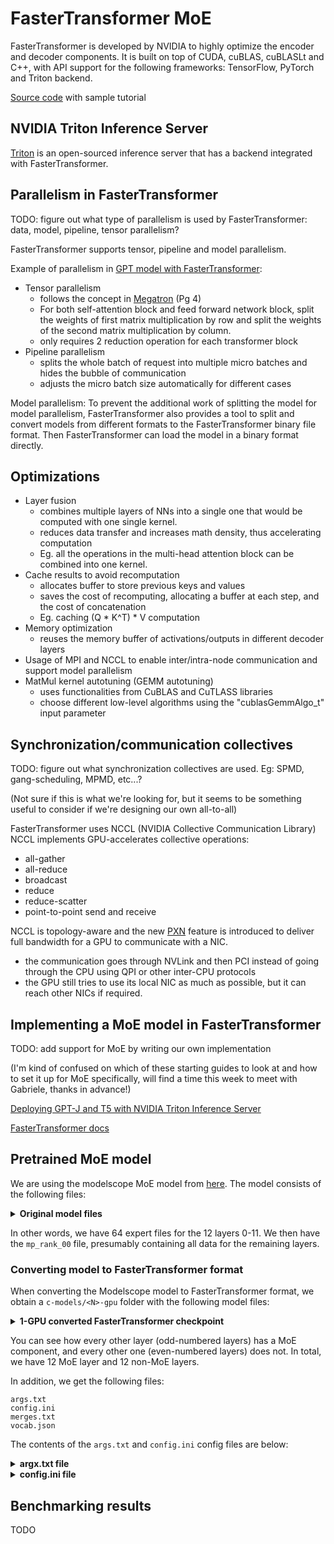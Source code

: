 # FasterTransformer MoE

FasterTransformer is developed by NVIDIA to highly optimize the encoder and decoder components. It is built on top of CUDA, cuBLAS, cuBLASLt and C++, with API support for the following frameworks: TensorFlow, PyTorch and Triton backend. 

[Source code](https://github.com/NVIDIA/FasterTransformer) with sample tutorial

## NVIDIA Triton Inference Server
[Triton](https://developer.nvidia.com/nvidia-triton-inference-server) is an open-sourced inference server that has a backend integrated with FasterTransformer.  


## Parallelism in FasterTransformer

TODO: figure out what type of parallelism is used by FasterTransformer: data, model, pipeline, tensor parallelism?

FasterTransformer supports tensor, pipeline and model parallelism.

Example of parallelism in [GPT model with FasterTransformer](https://github.com/NVIDIA/FasterTransformer/blob/main/docs/gpt_guide.md):
- Tensor parallelism
  - follows the concept in [Megatron](https://arxiv.org/pdf/1909.08053.pdf) (Pg 4)
  - For both self-attention block and feed forward network block, split the weights of first matrix multiplication by row and split the weights of the second matrix multiplication by column.
  - only requires 2 reduction operation for each transformer block
- Pipeline parallelism
  - splits the whole batch of request into multiple micro batches and hides the bubble of communication
  - adjusts the micro batch size automatically for different cases

Model parallelism:
To prevent the additional work of splitting the model for model parallelism, FasterTransformer also provides a tool to split and convert models from different formats to the FasterTransformer binary file format. Then FasterTransformer can load the model in a binary format directly. 

## Optimizations
- Layer fusion
  - combines multiple layers of NNs into a single one that would be computed with one single kernel. 
  - reduces data transfer and increases math density, thus accelerating computation
  - Eg. all the operations in the multi-head attention block can be combined into one kernel.
- Cache results to avoid recomputation
  - allocates buffer to store previous keys and values 
  - saves the cost of recomputing, allocating a buffer at each step, and the cost of concatenation
  - Eg. caching (Q * K^T) * V computation
- Memory optimization
  - reuses the memory buffer of activations/outputs in different decoder layers
- Usage of MPI and NCCL to enable inter/intra-node communication and support model parallelism
- MatMul kernel autotuning (GEMM autotuning)
  - uses functionalities from CuBLAS and CuTLASS libraries
  - choose different low-level algorithms using the "cublasGemmAlgo_t" input parameter

## Synchronization/communication collectives

TODO: figure out what synchronization collectives are used. Eg: SPMD, gang-scheduling, MPMD, etc...?

(Not sure if this is what we're looking for, but it seems to be something useful to consider if we're designing our own all-to-all)

FasterTransformer uses NCCL (NVIDIA Collective Communication Library)
NCCL implements GPU-accelerates collective operations:
- all-gather
- all-reduce
- broadcast
- reduce
- reduce-scatter
- point-to-point send and receive

NCCL is topology-aware and the new [PXN](https://developer.nvidia.com/blog/doubling-all2all-performance-with-nvidia-collective-communication-library-2-12/) feature is introduced to deliver full bandwidth for a GPU to communicate with a NIC.
- the communication goes through NVLink and then PCI instead of going through the CPU using QPI or other inter-CPU protocols
- the GPU still tries to use its local NIC as much as possible, but it can reach other NICs if required.

## Implementing a MoE model in FasterTransformer

TODO: add support for MoE by writing our own implementation

(I'm kind of confused on which of these starting guides to look at and how to set it up for MoE specifically, will find a time this week to meet with Gabriele, thanks in advance!)

[Deploying GPT-J and T5 with NVIDIA Triton Inference Server](https://developer.nvidia.com/blog/deploying-gpt-j-and-t5-with-fastertransformer-and-triton-inference-server/)

[FasterTransformer docs](https://github.com/NVIDIA/FasterTransformer/tree/main/docs)

## Pretrained MoE model

We are using the modelscope MoE model from [here](https://www.modelscope.cn/models/PAI/nlp_gpt3_text-generation_0.35B_MoE-64/summary). The model consists of the following files:

<details>
<summary><b>Original model files</b></summary>
<br>

```bash
layer_0_expert_0_mp_rank_00_model_states.pt
...
layer_0_expert_63_mp_rank_00_model_states.pt
layer_1_expert_0_mp_rank_00_model_states.pt
...
layer_1_expert_63_mp_rank_00_model_states.pt
...
layer_2_expert_63_mp_rank_00_model_states.pt
layer_3_expert_0_mp_rank_00_model_states.pt
...
layer_3_expert_63_mp_rank_00_model_states.pt
layer_4_expert_0_mp_rank_00_model_states.pt
...
layer_4_expert_63_mp_rank_00_model_states.pt
layer_5_expert_0_mp_rank_00_model_states.pt
...
layer_5_expert_63_mp_rank_00_model_states.pt
layer_6_expert_0_mp_rank_00_model_states.pt
...
layer_6_expert_63_mp_rank_00_model_states.pt
layer_7_expert_0_mp_rank_00_model_states.pt
...
layer_7_expert_63_mp_rank_00_model_states.pt
layer_8_expert_0_mp_rank_00_model_states.pt
...
layer_8_expert_63_mp_rank_00_model_states.pt
layer_9_expert_0_mp_rank_00_model_states.pt
...
layer_9_expert_63_mp_rank_00_model_states.pt
layer_10_expert_0_mp_rank_00_model_states.pt
...
layer_10_expert_63_mp_rank_00_model_states.pt
layer_11_expert_0_mp_rank_00_model_states.pt
...
layer_11_expert_63_mp_rank_00_model_states.pt
mp_rank_00
```

</details>

In other words, we have 64 expert files for the 12 layers 0-11. We then have the `mp_rank_00` file, presumably containing all data for the remaining layers.

### Converting model to FasterTransformer format

When converting the Modelscope model to FasterTransformer format, we obtain a `c-models/<N>-gpu` folder with the following model files:

<details>
<summary><b>1-GPU converted FasterTransformer checkpoint</b></summary>
<br>

```bash
model.wpe.bin
model.wte.bin

model.final_layernorm.bias.bin
model.final_layernorm.weight.bin

model.layers.0.attention.dense.bias.bin
model.layers.0.attention.dense.weight.0.bin
model.layers.0.attention.query_key_value.bias.0.bin
model.layers.0.attention.query_key_value.weight.0.bin
model.layers.0.input_layernorm.bias.bin
model.layers.0.input_layernorm.weight.bin
    model.layers.0.mlp.dense_4h_to_h.bias.bin
    model.layers.0.mlp.dense_4h_to_h.weight.0.bin
    model.layers.0.mlp.dense_h_to_4h.bias.0.bin
    model.layers.0.mlp.dense_h_to_4h.weight.0.bin
model.layers.0.post_attention_layernorm.bias.bin
model.layers.0.post_attention_layernorm.weight.bin

model.layers.1.attention.dense.bias.bin
    model.layers.1.mlp.moe.gate.wg.weight.bin
model.layers.1.attention.dense.weight.0.bin
model.layers.1.attention.query_key_value.bias.0.bin
model.layers.1.attention.query_key_value.weight.0.bin
model.layers.1.input_layernorm.bias.bin
model.layers.1.input_layernorm.weight.bin
    model.layers.1.mlp.moe.experts.dense_4h_to_h.bias.bin
    model.layers.1.mlp.moe.experts.dense_4h_to_h.weight.0.bin
    model.layers.1.mlp.moe.experts.dense_h_to_4h.bias.0.bin
    model.layers.1.mlp.moe.experts.dense_h_to_4h.weight.0.bin
model.layers.1.post_attention_layernorm.bias.bin
model.layers.1.post_attention_layernorm.weight.bin

...
...

model.layers.23.attention.dense.bias.bin
    model.layers.23.mlp.moe.gate.wg.weight.bin
model.layers.23.attention.dense.weight.0.bin
model.layers.23.attention.query_key_value.bias.0.bin
model.layers.23.attention.query_key_value.weight.0.bin
model.layers.23.input_layernorm.bias.bin
model.layers.23.input_layernorm.weight.bin
    model.layers.23.mlp.moe.experts.dense_4h_to_h.bias.bin
    model.layers.23.mlp.moe.experts.dense_4h_to_h.weight.0.bin
    model.layers.23.mlp.moe.experts.dense_h_to_4h.bias.0.bin
    model.layers.23.mlp.moe.experts.dense_h_to_4h.weight.0.bin
model.layers.23.post_attention_layernorm.bias.bin
model.layers.23.post_attention_layernorm.weight.bin
```

</details>

You can see how every other layer (odd-numbered layers) has a MoE component, and every other one (even-numbered layers) does not. In total, we have 12 MoE layer and 12 non-MoE layers.

In addition, we get the following files: 

```
args.txt
config.ini
merges.txt
vocab.json
```

The contents of the `args.txt` and `config.ini` config files are below:

<details>
<summary><b>argx.txt file</b></summary>
<br>

```
num_layers:24
hidden_size:1024
ffn_hidden_size:4096
num_attention_heads:16
kv_channels:64
max_position_embeddings:2048
make_vocab_size_divisible_by:128
layernorm_epsilon:1e-05
apply_residual_connection_post_layernorm:False
openai_gelu:False
onnx_safe:None
bert_binary_head:True
num_experts:[64]
attention_dropout:0.1
hidden_dropout:0.1
weight_decay:0.1
start_weight_decay:0.1
end_weight_decay:0.1
weight_decay_incr_style:constant
clip_grad:1.0
adam_beta1:0.9
adam_beta2:0.95
adam_eps:1e-08
sgd_momentum:0.9
micro_batch_size:4
global_batch_size:256
rampup_batch_size:None
recompute_granularity:selective
distribute_saved_activations:False
recompute_method:None
recompute_num_layers:1
train_iters:572204
train_samples:None
log_interval:1
exit_interval:None
exit_duration_in_mins:None
exit_signal_handler:False
tensorboard_dir:/mnt/output_wudao/tensorboard/wudao-megatron-gpt-moe-64-0.35B-lr-3e-4-bs-4-gbs-256-tp-1-ac-sel-zero-none_2022.12.14-01.13.02
masked_softmax_fusion:True
bias_gelu_fusion:True
bias_dropout_fusion:True
optimizer:adam
dataloader_type:single
async_tensor_model_parallel_allreduce:True
no_persist_layer_norm:False
sequence_parallel:False
gradient_accumulation_fusion:False
seed:1234
data_parallel_random_init:False
init_method_std:0.006
init_method_xavier_uniform:False
lr:0.0003
lr_decay_style:linear
lr_decay_iters:572204
lr_decay_samples:None
lr_warmup_fraction:None
lr_warmup_iters:715
lr_warmup_samples:0
min_lr:3e-05
override_opt_param_scheduler:False
use_checkpoint_opt_param_scheduler:False
save:/mnt/output_wudao/checkpoint/wudao-megatron-gpt-moe-64-0.35B-lr-3e-4-bs-4-gbs-256-tp-1-ac-sel-zero-none
save_interval:10000
no_save_optim:None
no_save_rng:None
load:/mnt/output_wudao/checkpoint/wudao-megatron-gpt-moe-64-0.35B-lr-3e-4-bs-4-gbs-256-tp-1-ac-sel-zero-none
no_load_optim:None
no_load_rng:None
finetune:False
perform_initialization:True
use_checkpoint_args:False
fp16:True
bf16:False
loss_scale:None
initial_loss_scale:4294967296
min_loss_scale:1.0
loss_scale_window:1000
hysteresis:2
fp32_residual_connection:False
apply_query_key_layer_scaling:True
attention_softmax_in_fp32:False
accumulate_allreduce_grads_in_fp32:False
fp16_lm_cross_entropy:False
tensor_model_parallel_size:1
pipeline_model_parallel_size:1
pipeline_model_parallel_split_rank:None
num_layers_per_virtual_pipeline_stage:None
distributed_backend:nccl
DDP_impl:local
use_contiguous_buffers_in_local_ddp:True
scatter_gather_tensors_in_pipeline:True
local_rank:0
lazy_mpu_init:None
use_cpu_initialization:None
empty_unused_memory_level:0
standalone_embedding_stage:False
use_distributed_optimizer:False
eval_iters:10
eval_interval:100
data_path:['/mnt/wudao/wudao_jiebabpe_text_document']
split:98,2,0
vocab_file:tokenizer.json
merge_file:None
vocab_extra_ids:0
seq_length:2048
encoder_seq_length:2048
decoder_seq_length:None
retriever_seq_length:256
sample_rate:1.0
mask_prob:0.15
short_seq_prob:0.1
mmap_warmup:False
num_workers:2
tokenizer_type:JiebaBPETokenizer
data_impl:mmap
reset_position_ids:False
reset_attention_mask:False
eod_mask_loss:False
adlr_autoresume:False
adlr_autoresume_interval:1000
ict_head_size:None
biencoder_projection_dim:0
biencoder_shared_query_context_model:False
ict_load:None
bert_load:None
titles_data_path:None
query_in_block_prob:0.1
use_one_sent_docs:False
evidence_data_path:None
retriever_report_topk_accuracies:[]
retriever_score_scaling:False
block_data_path:None
embedding_path:None
indexer_batch_size:128
indexer_log_interval:1000
num_classes:1000
img_h:224
img_w:224
num_channels:3
patch_dim:16
classes_fraction:1.0
data_per_class_fraction:1.0
data_sharding:True
head_lr_mult:1.0
vision_pretraining:False
vision_pretraining_type:classify
vision_backbone_type:vit
swin_backbone_type:tiny
mask_type:random
mask_factor:1.0
iter_per_epoch:1250
dino_local_img_size:96
dino_local_crops_number:10
dino_head_hidden_size:2048
dino_bottleneck_size:256
dino_freeze_last_layer:1
dino_norm_last_layer:False
dino_warmup_teacher_temp:0.04
dino_teacher_temp:0.07
dino_warmup_teacher_temp_epochs:30
log_params_norm:False
log_num_zeros_in_grad:False
tensorboard_log_interval:1
tensorboard_queue_size:1
log_timers_to_tensorboard:True
log_batch_size_to_tensorboard:True
log_learning_rate_to_tensorboard:True
log_loss_scale_to_tensorboard:True
log_validation_ppl_to_tensorboard:True
log_memory_to_tensorboard:False
log_world_size_to_tensorboard:False
inference_batch_times_seqlen_threshold:512
pretrained_model_name_or_path:/mnt/output_wudao/checkpoint/wudao-megatron-gpt-moe-64-0.35B-lr-3e-4-bs-4-gbs-256-tp-1-ac-sel-zero-none
use_expert_residual_network:False
top_k_linear_strategy:standard
profile_flops:False
onnx_runtime_training:False
zero_1_memory_optimization:False
zero_2_memory_optimization:False
zero_3_memory_optimization:False
cpu_offload:False
epochs:None
logging_level:info
logging_path:/mnt/output_wudao/log/wudao-megatron-gpt-moe-64-0.35B-lr-3e-4-bs-4-gbs-256-tp-1-ac-sel-zero-none_2022.12.14-01.13.02
data_dir:None
data_name:None
task:None
app_name:None
user_defined_parameters:None
user_script:None
cfg_path:None
adaptive_seq_len:False
eval_fp32:False
sparse_attention:None
sparse_attention_block_size:16
rotary_position_embeddings:False
valid_data_path:None
eval_tasks:None
num_fewshot:None
expert_interval:2
inference:False
train_tokens:None
mlp_type:standard
split_transformers:False
partition_activations:False
contigious_checkpointing:False
checkpoint_in_cpu:False
synchronize_each_layer:False
profile_backward:False
remote_device:none
reset_iteration:False
topk:1
noisy_gate_policy:None
moe_token_dropping:True
moe_train_capacity_factor:1.0
moe_eval_capacity_factor:1.0
moe_min_capacity:4
moe_loss_coeff:0.01
create_moe_param_group:False
use_tutel:False
load_ds_moe_ckpts:False
open_oss_save:True
enable_expert_tensor_parallelism:False
override_lr_scheduler:True
lr_decay_tokens:None
lr_warmup_tokens:None
use_checkpoint_lr_scheduler:False
poc_type:standard
rank:0
world_size:8
transformer_pipeline_model_parallel_size:1
data_parallel_size:8
virtual_pipeline_model_parallel_size:None
params_dtype:torch.float16
consumed_train_samples:17920000
consumed_valid_samples:1792000
no_pipeline_parallel:True
moe_expert_parallel_size:8
padded_vocab_size:51200
device:0
model_type:ModelType.encoder_or_decoder
iteration:0
do_train:1
do_valid:1
do_test:0

```

</details>

<details>
<summary><b>config.ini file</b></summary>
<br>

```
[gpt]
model_name = gpt
head_num = 16
size_per_head = 64
inter_size = 4096
num_layer = 24
max_pos_seq_len = 2048
vocab_size = 51200
has_adapters = False
adapter_inter_size = 0
layernorm_eps = 1e-05
start_id = 50256
end_id = 50256
weight_data_type = fp16
tensor_para_size = 1

[structure]
gpt_with_moe = 1
expert_num = 64
moe_layers = [1, 3, 5, 7, 9, 11, 13, 15, 17, 19, 21, 23]

```

</details>



## Benchmarking results

TODO
